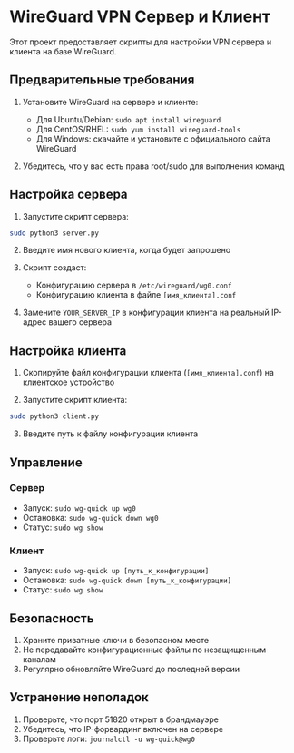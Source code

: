 # WireGuard VPN Сервер и Клиент

Этот проект предоставляет скрипты для настройки VPN сервера и клиента на базе WireGuard.

## Предварительные требования

1. Установите WireGuard на сервере и клиенте:
   - Для Ubuntu/Debian: `sudo apt install wireguard`
   - Для CentOS/RHEL: `sudo yum install wireguard-tools`
   - Для Windows: скачайте и установите с официального сайта WireGuard

2. Убедитесь, что у вас есть права root/sudo для выполнения команд

## Настройка сервера

1. Запустите скрипт сервера:
```bash
sudo python3 server.py
```

2. Введите имя нового клиента, когда будет запрошено

3. Скрипт создаст:
   - Конфигурацию сервера в `/etc/wireguard/wg0.conf`
   - Конфигурацию клиента в файле `[имя_клиента].conf`

4. Замените `YOUR_SERVER_IP` в конфигурации клиента на реальный IP-адрес вашего сервера

## Настройка клиента

1. Скопируйте файл конфигурации клиента (`[имя_клиента].conf`) на клиентское устройство

2. Запустите скрипт клиента:
```bash
sudo python3 client.py
```

3. Введите путь к файлу конфигурации клиента

## Управление

### Сервер
- Запуск: `sudo wg-quick up wg0`
- Остановка: `sudo wg-quick down wg0`
- Статус: `sudo wg show`

### Клиент
- Запуск: `sudo wg-quick up [путь_к_конфигурации]`
- Остановка: `sudo wg-quick down [путь_к_конфигурации]`
- Статус: `sudo wg show`

## Безопасность

1. Храните приватные ключи в безопасном месте
2. Не передавайте конфигурационные файлы по незащищенным каналам
3. Регулярно обновляйте WireGuard до последней версии

## Устранение неполадок

1. Проверьте, что порт 51820 открыт в брандмауэре
2. Убедитесь, что IP-форвардинг включен на сервере
3. Проверьте логи: `journalctl -u wg-quick@wg0` 
